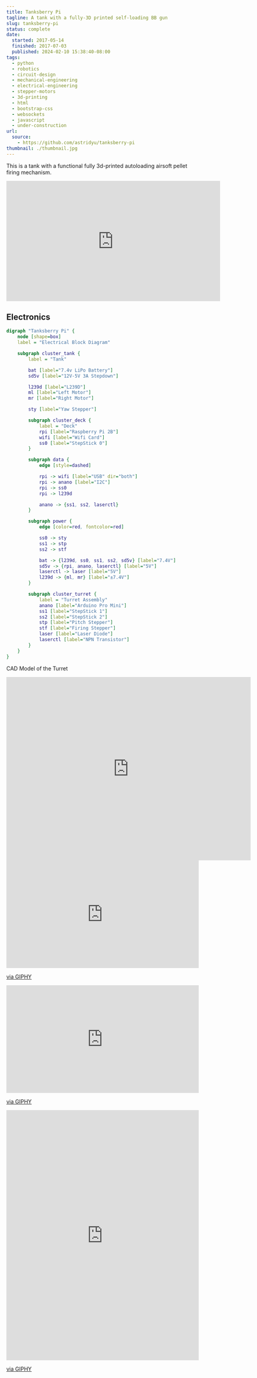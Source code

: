 ```yaml
---
title: Tanksberry Pi
tagline: A tank with a fully-3D printed self-loading BB gun
slug: tanksberry-pi
status: complete
date:
  started: 2017-05-14
  finished: 2017-07-03
  published: 2024-02-10 15:38:40-08:00
tags:
  - python
  - robotics
  - circuit-design
  - mechanical-engineering
  - electrical-engineering
  - stepper-motors
  - 3d-printing
  - html
  - bootstrap-css
  - websockets
  - javascript
  - under-construction
url:
  source:
    - https://github.com/astridyu/tanksberry-pi
thumbnail: ./thumbnail.jpg
---
```


This is a tank with a functional fully 3d-printed autoloading airsoft pellet
firing mechanism.

<iframe width="560" height="315" src="https://www.youtube.com/embed/RDCPD6-U2Ko" frameborder="0" allow="accelerometer; autoplay; clipboard-write; encrypted-media; gyroscope; picture-in-picture" allowfullscreen></iframe>

## Electronics

```dot
digraph "Tanksberry Pi" {
    node [shape=box]
    label = "Electrical Block Diagram"

    subgraph cluster_tank {
        label = "Tank"

        bat [label="7.4v LiPo Battery"]
        sd5v [label="12V-5V 3A Stepdown"]

        l239d [label="L239D"]
        ml [label="Left Motor"]
        mr [label="Right Motor"]

        sty [label="Yaw Stepper"]

        subgraph cluster_deck {
            label = "Deck"
            rpi [label="Raspberry Pi 2B"]
            wifi [label="Wifi Card"]
            ss0 [label="StepStick 0"]
        }

        subgraph data {
            edge [style=dashed]

            rpi -> wifi [label="USB" dir="both"]
            rpi -> anano [label="I2C"]
            rpi -> ss0
            rpi -> l239d

            anano -> {ss1, ss2, laserctl}
        }

        subgraph power {
            edge [color=red, fontcolor=red]

            ss0 -> sty
            ss1 -> stp
            ss2 -> stf

            bat -> {l239d, ss0, ss1, ss2, sd5v} [label="7.4V"]
            sd5v -> {rpi, anano, laserctl} [label="5V"]
            laserctl -> laser [label="5V"]
            l239d -> {ml, mr} [label="±7.4V"]
        }

        subgraph cluster_turret {
            label = "Turret Assembly"
            anano [label="Arduino Pro Mini"]
            ss1 [label="StepStick 1"]
            ss2 [label="StepStick 2"]
            stp [label="Pitch Stepper"]
            stf [label="Firing Stepper"]
            laser [label="Laser Diode"]
            laserctl [label="NPN Transistor"]
        }
    }
}
```

CAD Model of the Turret

<iframe src="https://myhub.autodesk360.com/ue28d9dcb/shares/public/SH56a43QTfd62c1cd9689e22a34052172d2e?mode=embed" width="640" height="480" allowfullscreen="true" webkitallowfullscreen="true" mozallowfullscreen="true"  frameborder="0"></iframe>

<div style="width:100%;height:0;padding-bottom:56%;position:relative;"><iframe src="https://giphy.com/embed/PiQQbA0SbPweBXC8l3" width="100%" height="100%" style="position:absolute" frameBorder="0" class="giphy-embed" allowFullScreen></iframe></div><p><a href="https://giphy.com/gifs/PiQQbA0SbPweBXC8l3">via GIPHY</a></p>

<div style="width:100%;height:0;padding-bottom:56%;position:relative;"><iframe src="https://giphy.com/embed/L0k6cwsWxvDabb8fpb" width="100%" height="100%" style="position:absolute" frameBorder="0" class="giphy-embed" allowFullScreen></iframe></div><p><a href="https://giphy.com/gifs/L0k6cwsWxvDabb8fpb">via GIPHY</a></p>

<div style="width:100%;height:0;padding-bottom:130%;position:relative;"><iframe src="https://giphy.com/embed/YRtAJsLrVtKxpI9fLb" width="100%" height="100%" style="position:absolute" frameBorder="0" class="giphy-embed" allowFullScreen></iframe></div><p><a href="https://giphy.com/gifs/YRtAJsLrVtKxpI9fLb">via GIPHY</a></p>
